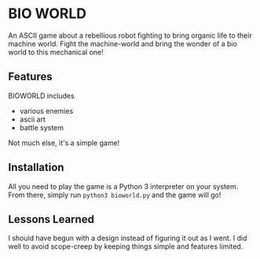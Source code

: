 # BIO WORLD

An ASCII game about a rebellious robot fighting to bring organic life to their machine world.
Fight the machine-world and bring the wonder of a bio world to this mechanical one!

## Features

BIOWORLD includes
- various enemies
- ascii art
- battle system

Not much else, it's a simple game!

## Installation

All you need to play the game is a Python 3 interpreter on your system. From there, simply run `python3 bioworld.py` and the game will go!

## Lessons Learned

I should have begun with a design instead of figuring it out as I went.
I did well to avoid scope-creep by keeping things simple and features limited.
